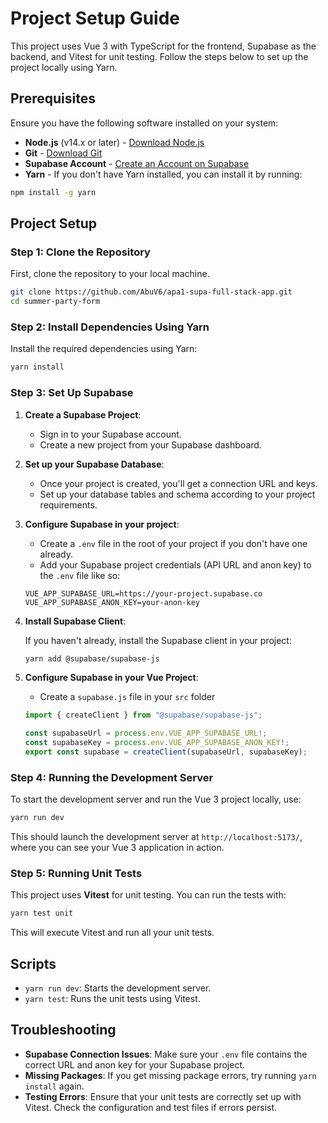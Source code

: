 # Project Setup Guide

This project uses Vue 3 with TypeScript for the frontend, Supabase as the backend, and Vitest for unit testing. Follow the steps below to set up the project locally using Yarn.

## Prerequisites

Ensure you have the following software installed on your system:

- **Node.js** (v14.x or later) - [Download Node.js](https://nodejs.org/)
- **Git** - [Download Git](https://git-scm.com/)
- **Supabase Account** - [Create an Account on Supabase](https://supabase.io/)
- **Yarn** - If you don't have Yarn installed, you can install it by running:

```bash
npm install -g yarn
```

## Project Setup

### Step 1: Clone the Repository

First, clone the repository to your local machine.

```bash
git clone https://github.com/AbuV6/apa1-supa-full-stack-app.git
cd summer-party-form
```

### Step 2: Install Dependencies Using Yarn

Install the required dependencies using Yarn:

```bash
yarn install
```

### Step 3: Set Up Supabase

1. **Create a Supabase Project**:

   - Sign in to your Supabase account.
   - Create a new project from your Supabase dashboard.

2. **Set up your Supabase Database**:

   - Once your project is created, you'll get a connection URL and keys.
   - Set up your database tables and schema according to your project requirements.

3. **Configure Supabase in your project**:

   - Create a `.env` file in the root of your project if you don't have one already.
   - Add your Supabase project credentials (API URL and anon key) to the `.env` file like so:

   ```env
   VUE_APP_SUPABASE_URL=https://your-project.supabase.co
   VUE_APP_SUPABASE_ANON_KEY=your-anon-key
   ```

4. **Install Supabase Client**:

   If you haven't already, install the Supabase client in your project:

   ```bash
   yarn add @supabase/supabase-js
   ```

5. **Configure Supabase in your Vue Project**:

   - Create a `supabase.js` file in your `src` folder

   ```ts
   import { createClient } from "@supabase/supabase-js";

   const supabaseUrl = process.env.VUE_APP_SUPABASE_URL!;
   const supabaseKey = process.env.VUE_APP_SUPABASE_ANON_KEY!;
   export const supabase = createClient(supabaseUrl, supabaseKey);
   ```

### Step 4: Running the Development Server

To start the development server and run the Vue 3 project locally, use:

```bash
yarn run dev
```

This should launch the development server at `http://localhost:5173/`, where you can see your Vue 3 application in action.

### Step 5: Running Unit Tests

This project uses **Vitest** for unit testing. You can run the tests with:

```bash
yarn test unit
```

This will execute Vitest and run all your unit tests.

## Scripts

- `yarn run dev`: Starts the development server.
- `yarn test`: Runs the unit tests using Vitest.

## Troubleshooting

- **Supabase Connection Issues**: Make sure your `.env` file contains the correct URL and anon key for your Supabase project.
- **Missing Packages**: If you get missing package errors, try running `yarn install` again.
- **Testing Errors**: Ensure that your unit tests are correctly set up with Vitest. Check the configuration and test files if errors persist.
